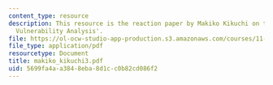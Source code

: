 ```yaml
---
content_type: resource
description: This resource is the reaction paper by Makiko Kikuchi on the topic 'Community
  Vulnerability Analysis'.
file: https://ol-ocw-studio-app-production.s3.amazonaws.com/courses/11-941-disaster-vulnerability-and-resilience-spring-2005/5699fa4aa3848eba8d1cc0b82cd086f2_makiko_kikuchi3.pdf
file_type: application/pdf
resourcetype: Document
title: makiko_kikuchi3.pdf
uid: 5699fa4a-a384-8eba-8d1c-c0b82cd086f2
---
```

